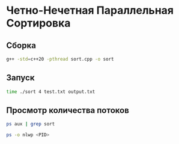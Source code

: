 # Четно-Нечетная Параллельная Сортировка

## Сборка
```bash
g++ -std=c++20 -pthread sort.cpp -o sort
```
## Запуск
```bash
time ./sort 4 test.txt output.txt
```
## Просмотр количества потоков
```bash
ps aux | grep sort

ps -o nlwp <PID>
```